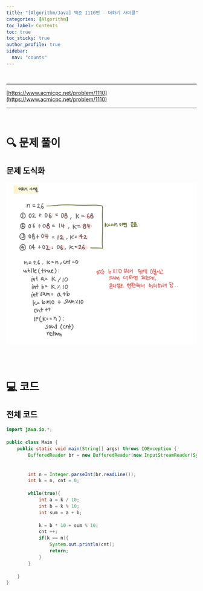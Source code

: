 ```yaml
---
title: "[Algorithm/Java] 백준 1110번 - 더하기 사이클"
categories: [Algorithm]
toc_label: Contents
toc: true
toc_sticky: true
author_profile: true
sidebar:
  nav: "counts"
---
```


<br>

---

[https://www.acmicpc.net/problem/1110](https://www.acmicpc.net/problem/1110)

---

<br>

# 🔍 문제 풀이

## 문제 도식화

![assets/images/2025/1110.png](../../../assets/images/2025/1110.png)

<br><br>

# 💻 코드

## 전체 코드

```java
import java.io.*;

public class Main {
    public static void main(String[] args) throws IOException {
        BufferedReader br = new BufferedReader(new InputStreamReader(System.in));


        int n = Integer.parseInt(br.readLine());
        int k = n, cnt = 0;

        while(true){
            int a = k / 10;
            int b = k % 10;
            int sum = a + b;

            k = b * 10 + sum % 10;
            cnt ++;
            if(k == n){
                System.out.println(cnt);
                return;
            }
        }

    }
}
```

<br>
